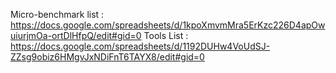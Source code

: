 Micro-benchmark list : https://docs.google.com/spreadsheets/d/1kpoXmvmMra5ErKzc226D4apOwuiurjmOa-ortDlHfpQ/edit#gid=0
Tools List : https://docs.google.com/spreadsheets/d/1192DUHw4VoUdSJ-ZZsg9obiz6HMgvJxNDiFnT6TAYX8/edit#gid=0
